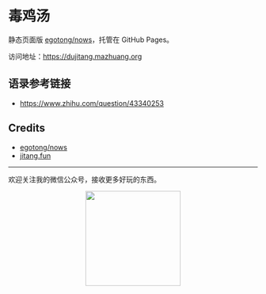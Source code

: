 # 毒鸡汤

静态页面版 [egotong/nows][nows]，托管在 GitHub Pages。

访问地址：<https://dujitang.mazhuang.org>

## 语录参考链接

- <https://www.zhihu.com/question/43340253>

## Credits

* [egotong/nows][nows]
* [jitang.fun](http://jitang.fun/)

---

欢迎关注我的微信公众号，接收更多好玩的东西。

<div align="center"><img width="192px" height="192px" src="https://mazhuang.org/assets/images/qrcode.jpg"/></div>

[nows]: https://github.com/egotong/nows
